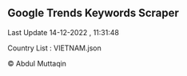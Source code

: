 

## Google Trends Keywords Scraper 
 
Last Update 14-12-2022 , 11:31:48

Country List :
VIETNAM.json



© Abdul Muttaqin 
